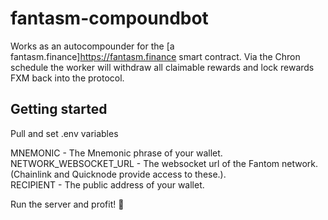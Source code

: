 # fantasm-compoundbot

Works as an autocompounder for the [a fantasm.finance]https://fantasm.finance smart contract. 
Via the Chron schedule the worker will withdraw all claimable rewards and lock rewards FXM back into the protocol.

## Getting started

Pull and set .env variables

MNEMONIC - The Mnemonic phrase of your wallet.  
NETWORK_WEBSOCKET_URL - The websocket url of the Fantom network. (Chainlink and Quicknode provide access to these.).   
RECIPIENT - The public address of your wallet.   

Run the server and profit! 💸
